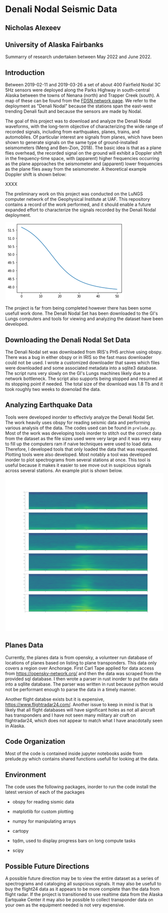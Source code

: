 # Denali Nodal Seismic Data
## Nicholas Alexeev

## University of Alaska Fairbanks

Summarry of research undertaken between May 2022 and June 2022.
## Introduction

Between 2019-02-11 and 2019-03-26 a set of about 400 Fairfield Nodal 3C 5Hz sensors were deployed along the Parks Highway in south-central Alaska between the towns of Nenana (north) and Trapper Creek (south). A map of these can be found from the [FDSN network page](http://ds.iris.edu/gmap/#network=ZE&maxlat=64.8752&maxlon=-147.5002&minlat=62.227&minlon=-151.5871&drawingmode=box&planet=earth). We refer to the deployment as "Denali Nodal" because the stations span the east-west trending Denali fault and because the sensors are made by Nodal.

The goal of this project was to download and analyze the Denali Nodal waveforms, with the long-term objective of characterizing the wide range of recorded signals, including from earthquakes, planes, trains, and automobiles. Of particular interest are signals from planes, which have been shown to generate signals on the same type of ground-installed seismometers (Meng and Ben-Zion, 2018). The basic idea is that as a plane flies overhead, the recorded signal on the ground will exhibit a Doppler shift in the frequency-time space, with (apparent) higher frequencies occurring as the plane approaches the seismometer and (apparent) lower frequencies as the plane flies away from the seismometer. A theoretical example Doppler shift is shown below:

XXXX

The preliminary work on this project was conducted on the LuNGS computer network of the Geophysical Institute at UAF. This repository contains a record of the work performed, and it should enable a future expanded effort to characterize the signals recorded by the Denali Nodal deployment.

![doplar](assets/doplar.png)

The project is far from being completed however there has been some usefull work done. The Denali Nodal Set has been downloaded to the GI's Lungs computers and tools for viewing and analyzing the dataset have been developed.

## Downloading the Denali Nodal Set Data

The Denali Nodal set was downloaded from IRIS's PH5 archive using obspy. There was a bug in either obspy or in IRIS so the fast mass downloader could not be used. I wrote a customized downloader that saves which files were downloaded and some associated metadata into a sqlite3 database. The script runs very slowly on the GI's Lungs machines likely due to a network bottleneck. The script also supports being stopped and resumed at its stopping point if needed. The total size of the download was 1.8 Tb and it took roughly two weeks to downolad the data.

## Analyzing Earthquake Data

Tools were developed inorder to effectivly analyze the Denali Nodal Set. The work heavily uses obspy for reading seismic data and performing various analysis of the data. The codes used can be found in `prelude.py`. Most of the work was developing tools inorder to stitch out the correct data from the dataset as the file sizes used were very large and it was very easy to fill up the computers ram if naive techniques were used to load data. Therefore, I developed tools that only loaded the data that was requested. Plotting tools were also developed. Most notably a tool was developed inorder to plot spectrograms from several stations at once. This tool is useful because it makes it easier to see move out in suspicious signals across several stations. An example plot is shown below.
![spectrogram](assets/example_spec.png)
## Planes Data

Currently, the planes data is from opensky, a volunteer run database of locations of planes based on listing to plane transponders. This data only covers a region over Anchorage. First Carl Tape applied for data access from <https://opensky-network.org/> and then the data was scraped from the provided sql database. I then wrote a parser in rust inorder to put the data into a sqllite database. The parser was written in rust because python would not be performant enough to parse the data in a timely manner. 

Another flight databse exists but it is expensive, <https://www.flightradar24.com/>. Another issue to keep in mind is that is likely that all flight databases will have significant holes as not all aircraft has transponders and I have not seen many military air craft on flightradar24, which does not appear to match what I have anacdotally seen in Alaska.






## Code Organization

Most of the code is contained inside jupyter notebooks aside from prelude.py which contains shared functions usefull for looking at the data.

## Environment

The code uses the following packages, inorder to run the code install the latest version of each of the packages

- obspy for reading sismic data

- matplotlib for custom plotting

- numpy for manipulating arrays

- cartopy

- tqdm, used to display progress bars on long compute tasks

- scipy


## Possible Future Directions

A possible future direction may be to view the entire dataset as a series of spectrograms and cataloging all suspcious signals. It may also be usefull to buy the flight24 data as it appears to be more complete than the data from flight radar. If the project is transitioned to use realtime data from the Alaska Eartquake Center it may also be possible to collect transponder data on your own as the equipment needed is not very expensive.


